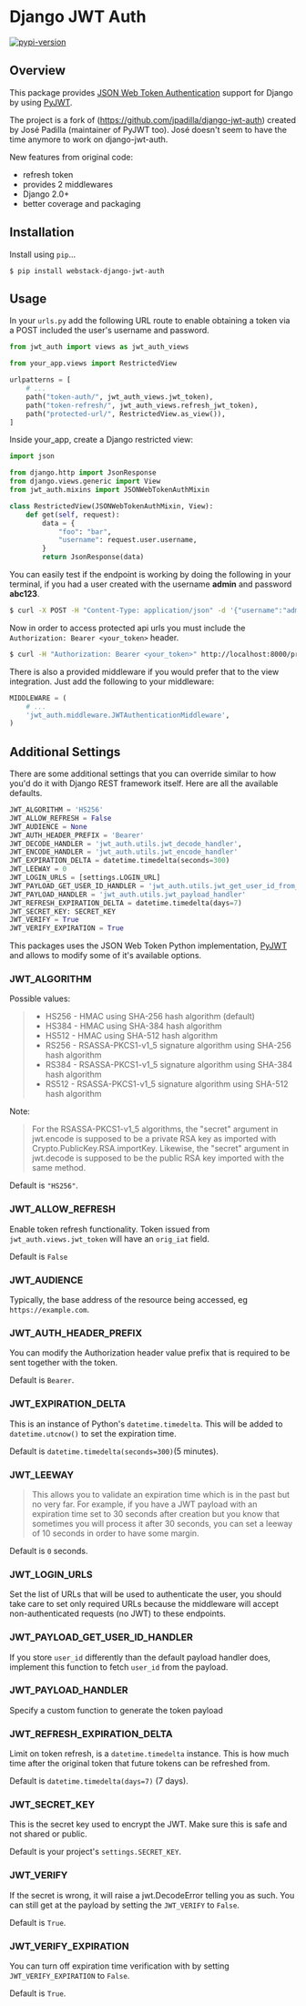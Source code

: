 # Django JWT Auth

[![pypi-version]][pypi]

## Overview
This package provides [JSON Web Token
Authentication](http://tools.ietf.org/html/draft-ietf-oauth-json-web-token)
support for Django by using [PyJWT](https://github.com/jpadilla/pyjwt).

The project is a fork of (https://github.com/jpadilla/django-jwt-auth) created
by José Padilla (maintainer of PyJWT too). José doesn't seem to have the time
anymore to work on django-jwt-auth.

New features from original code:

- refresh token
- provides 2 middlewares
- Django 2.0+
- better coverage and packaging

## Installation

Install using `pip`...

```shell
$ pip install webstack-django-jwt-auth
```

## Usage

In your `urls.py` add the following URL route to enable obtaining a token via a
POST included the user's username and password.

```python
from jwt_auth import views as jwt_auth_views

from your_app.views import RestrictedView

urlpatterns = [
    # ...
    path("token-auth/", jwt_auth_views.jwt_token),
    path("token-refresh/", jwt_auth_views.refresh_jwt_token),
    path("protected-url/", RestrictedView.as_view()),
]
```

Inside your_app, create a Django restricted view:

```python
import json

from django.http import JsonResponse
from django.views.generic import View
from jwt_auth.mixins import JSONWebTokenAuthMixin

class RestrictedView(JSONWebTokenAuthMixin, View):
    def get(self, request):
        data = {
            "foo": "bar",
            "username": request.user.username,
        }
        return JsonResponse(data)
```

You can easily test if the endpoint is working by doing the following in your
terminal, if you had a user created with the username **admin** and password
**abc123**.

```bash
$ curl -X POST -H "Content-Type: application/json" -d '{"username":"admin","password":"abc123"}' http://localhost:8000/token-auth/
```

Now in order to access protected api urls you must include the `Authorization:
Bearer <your_token>` header.

```bash
$ curl -H "Authorization: Bearer <your_token>" http://localhost:8000/protected-url/
```

There is also a provided middleware if you would prefer that to the view
integration.  Just add the following to your middleware:

```python
MIDDLEWARE = (
    # ...
    'jwt_auth.middleware.JWTAuthenticationMiddleware',
)
```

## Additional Settings
There are some additional settings that you can override similar to how you'd do
it with Django REST framework itself. Here are all the available defaults.

```python
JWT_ALGORITHM = 'HS256'
JWT_ALLOW_REFRESH = False
JWT_AUDIENCE = None
JWT_AUTH_HEADER_PREFIX = 'Bearer'
JWT_DECODE_HANDLER = 'jwt_auth.utils.jwt_decode_handler',
JWT_ENCODE_HANDLER = 'jwt_auth.utils.jwt_encode_handler'
JWT_EXPIRATION_DELTA = datetime.timedelta(seconds=300)
JWT_LEEWAY = 0
JWT_LOGIN_URLS = [settings.LOGIN_URL]
JWT_PAYLOAD_GET_USER_ID_HANDLER = 'jwt_auth.utils.jwt_get_user_id_from_payload_handler'
JWT_PAYLOAD_HANDLER = 'jwt_auth.utils.jwt_payload_handler'
JWT_REFRESH_EXPIRATION_DELTA = datetime.timedelta(days=7)
JWT_SECRET_KEY: SECRET_KEY
JWT_VERIFY = True
JWT_VERIFY_EXPIRATION = True
```
This packages uses the JSON Web Token Python implementation,
[PyJWT](https://github.com/progrium/pyjwt) and allows to modify some of it's
available options.

### JWT_ALGORITHM

Possible values:

> * HS256 - HMAC using SHA-256 hash algorithm (default)
> * HS384 - HMAC using SHA-384 hash algorithm
> * HS512 - HMAC using SHA-512 hash algorithm
> * RS256 - RSASSA-PKCS1-v1_5 signature algorithm using SHA-256 hash algorithm
> * RS384 - RSASSA-PKCS1-v1_5 signature algorithm using SHA-384 hash algorithm
> * RS512 - RSASSA-PKCS1-v1_5 signature algorithm using SHA-512 hash algorithm

Note:
> For the RSASSA-PKCS1-v1_5 algorithms, the "secret" argument in jwt.encode is
> supposed to be a private RSA key as imported with
> Crypto.PublicKey.RSA.importKey. Likewise, the "secret" argument in jwt.decode
> is supposed to be the public RSA key imported with the same method.

Default is `"HS256"`.

### JWT_ALLOW_REFRESH
Enable token refresh functionality. Token issued from `jwt_auth.views.jwt_token`
will have an `orig_iat` field.

Default is `False`

### JWT_AUDIENCE

Typically, the base address of the resource being accessed, eg `https://example.com`.

### JWT_AUTH_HEADER_PREFIX
You can modify the Authorization header value prefix that is required to be sent
together with the token.

Default is `Bearer`.

### JWT_EXPIRATION_DELTA
This is an instance of Python's `datetime.timedelta`. This will be added to
`datetime.utcnow()` to set the expiration time.

Default is `datetime.timedelta(seconds=300)`(5 minutes).

### JWT_LEEWAY

> This allows you to validate an expiration time which is in the past but no
> very far. For example, if you have a JWT payload with an expiration time set
> to 30 seconds after creation but you know that sometimes you will process it
> after 30 seconds, you can set a leeway of 10 seconds in order to have some
> margin.

Default is `0` seconds.

### JWT_LOGIN_URLS

Set the list of URLs that will be used to authenticate the user, you should take
care to set only required URLs because the middleware will accept
non-authenticated requests (no JWT) to these endpoints.

### JWT_PAYLOAD_GET_USER_ID_HANDLER
If you store `user_id` differently than the default payload handler does,
implement this function to fetch `user_id` from the payload.

### JWT_PAYLOAD_HANDLER
Specify a custom function to generate the token payload

### JWT_REFRESH_EXPIRATION_DELTA
Limit on token refresh, is a `datetime.timedelta` instance. This is how much
time after the original token that future tokens can be refreshed from.

Default is `datetime.timedelta(days=7)` (7 days).

### JWT_SECRET_KEY
This is the secret key used to encrypt the JWT. Make sure this is safe and not
shared or public.

Default is your project's `settings.SECRET_KEY`.

### JWT_VERIFY

If the secret is wrong, it will raise a jwt.DecodeError telling you as such. You
can still get at the payload by setting the `JWT_VERIFY` to `False`.

Default is `True`.

### JWT_VERIFY_EXPIRATION

You can turn off expiration time verification with by setting
`JWT_VERIFY_EXPIRATION` to `False`.

Default is `True`.

[pypi-version]: https://img.shields.io/pypi/v/webstack-django-jwt-auth.svg
[pypi]: https://pypi.python.org/pypi/webstack-django-jwt-auth

